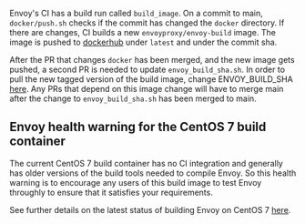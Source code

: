 Envoy's CI has a build run called `build_image`. On a commit to main, `docker/push.sh`
checks if the commit has changed the `docker` directory. If there are changes, CI builds a new `envoyproxy/envoy-build`
image. The image is pushed to [dockerhub](https://hub.docker.com/r/envoyproxy/envoy-build/tags/) under `latest` and under the commit sha.

After the PR that changes `docker` has been merged, and the new image gets pushed,
a second PR is needed to update `envoy_build_sha.sh`. In order to pull the new tagged version of
the build image, change ENVOY_BUILD_SHA [here](https://github.com/envoyproxy/envoy/blob/main/ci/envoy_build_sha.sh).
Any PRs that depend on this image change will have to merge main after the change to `envoy_build_sha.sh` has been merged to main.

## Envoy health warning for the CentOS 7 build container

The current CentOS 7 build container has no CI integration and generally has older versions of the build tools needed to compile Envoy. So this health warning is to encourage any users of this build image to test Envoy throughly to ensure that it satisfies your requirements.

See further details on the latest status of building Envoy on CentOS 7 [here](https://github.com/envoyproxy/envoy-build-tools/blob/main/docker/CENTOS7_BUILD_STATUS.md).
